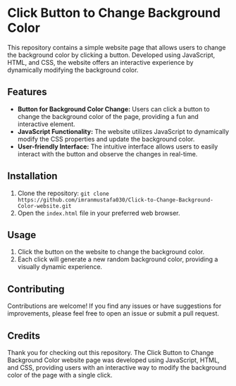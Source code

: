 # Click Button to Change Background Color

This repository contains a simple website page that allows users to change the background color by clicking a button. Developed using JavaScript, HTML, and CSS, the website offers an interactive experience by dynamically modifying the background color.

## Features

- **Button for Background Color Change:** Users can click a button to change the background color of the page, providing a fun and interactive element.
- **JavaScript Functionality:** The website utilizes JavaScript to dynamically modify the CSS properties and update the background color.
- **User-friendly Interface:** The intuitive interface allows users to easily interact with the button and observe the changes in real-time.

## Installation

1. Clone the repository: `git clone https://github.com/imranmustafa030/Click-to-Change-Background-Color-website.git`
2. Open the `index.html` file in your preferred web browser.

## Usage

1. Click the button on the website to change the background color.
2. Each click will generate a new random background color, providing a visually dynamic experience.

## Contributing

Contributions are welcome! If you find any issues or have suggestions for improvements, please feel free to open an issue or submit a pull request.

## Credits

Thank you for checking out this repository. The Click Button to Change Background Color website page was developed using JavaScript, HTML, and CSS, providing users with an interactive way to modify the background color of the page with a single click.

